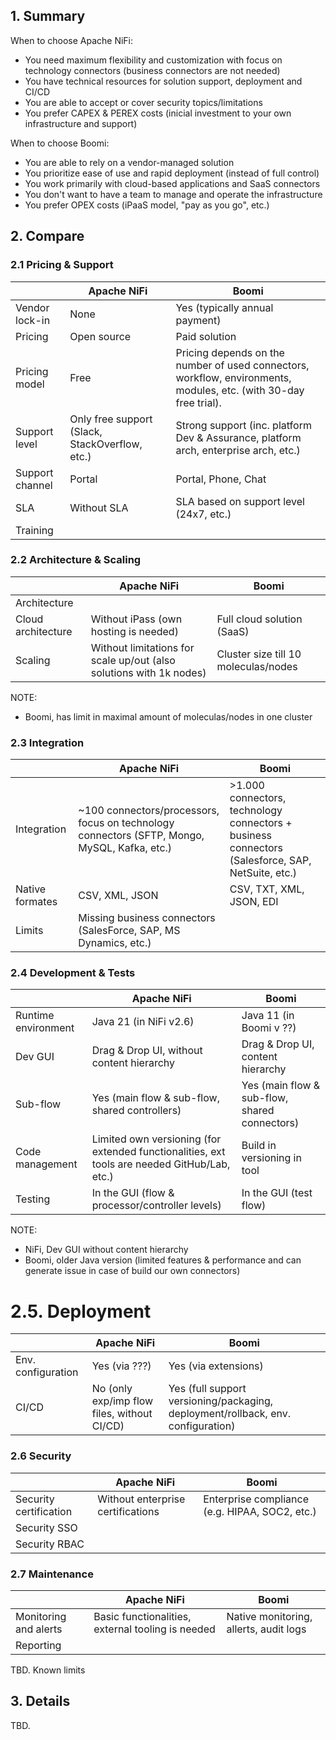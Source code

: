 ## 1. Summary

When to choose Apache NiFi:
- You need maximum flexibility and customization with focus on technology connectors
  (business connectors are not needed)
- You have technical resources for solution support, deployment and CI/CD
- You are able to accept or cover security topics/limitations
- You prefer CAPEX & PEREX costs (inicial investment to your own infrastructure and support)

When to choose Boomi:
- You are able to rely on a vendor-managed solution
- You prioritize ease of use and rapid deployment (instead of full control)
- You work primarily with cloud-based applications and SaaS connectors
- You don't want to have a team to manage and operate the infrastructure
- You prefer OPEX costs (iPaaS model, "pay as you go", etc.)

## 2. Compare

### 2.1 Pricing & Support
|                    | Apache NiFi                                    | Boomi                                                                                                             |
|--------------------|------------------------------------------------|-------------------------------------------------------------------------------------------------------------------|
| Vendor lock-in     | None                                           | Yes (typically annual payment)                                                                                   
| Pricing            | Open source                                    | Paid solution                                                                                                     
| Pricing model      | Free                                           | Pricing depends on the number of used connectors, workflow, environments, modules, etc. (with 30-day free trial). 
| Support level      | Only free support (Slack, StackOverflow, etc.) | Strong support (inc. platform Dev & Assurance, platform arch, enterprise arch, etc.)                                                                                                     
| Support channel    | Portal                                         | Portal, Phone, Chat 
| SLA                | Without SLA                                    | SLA based on support level (24x7, etc.)                                                                           
| Training           |                                                |

### 2.2 Architecture & Scaling
|                    | Apache NiFi                                                         | Boomi                      |
|--------------------|---------------------------------------------------------------------|----------------------------|
| Architecture       |                                                                     |
| Cloud architecture | Without iPass (own hosting is needed)                               | Full cloud solution (SaaS) 
| Scaling            | Without limitations for scale up/out (also solutions with 1k nodes) | Cluster size till 10 moleculas/nodes

NOTE:
 - Boomi, has limit in maximal amount of moleculas/nodes in one cluster 

### 2.3 Integration

|                 | Apache NiFi                                                                                  | Boomi                      |
|-----------------|----------------------------------------------------------------------------------------------|----------------------------|
| Integration     | ~100 connectors/processors, focus on technology connectors (SFTP, Mongo, MySQL, Kafka, etc.) | >1.000 connectors, technology connectors + business connectors (Salesforce, SAP, NetSuite, etc.)
| Native formates | CSV, XML, JSON                                                                               | CSV, TXT, XML, JSON, EDI
| Limits          | Missing business connectors (SalesForce, SAP, MS Dynamics, etc.)                             |


### 2.4 Development & Tests
|                     | Apache NiFi                                                                                  | Boomi                                                                      |
|---------------------|----------------------------------------------------------------------------------------------|----------------------------------------------------------------------------|
| Runtime environment | Java 21 (in NiFi v2.6)                                                                       | Java 11 (in Boomi v ??)
| Dev GUI             | Drag & Drop UI, without content hierarchy                                                    | Drag & Drop UI, content hierarchy
| Sub-flow            | Yes (main flow & sub-flow, shared controllers)                                               | Yes (main flow & sub-flow, shared connectors)
| Code management     | Limited own versioning (for extended functionalities, ext tools are needed GitHub/Lab, etc.) | Build in versioning in tool
| Testing             | In the GUI (flow & processor/controller levels)                                              | In the GUI (test flow)

NOTE:
- NiFi, Dev GUI without content hierarchy
- Boomi, older Java version (limited features & performance and can generate issue in case of build our own connectors)

# 2.5. Deployment
|                     | Apache NiFi                                 | Boomi                                                                      |
|---------------------|---------------------------------------------|----------------------------------------------------------------------------|
| Env. configuration  | Yes (via ???)                               | Yes (via extensions)
| CI/CD               | No (only exp/imp flow files, without CI/CD) | Yes (full support versioning/packaging, deployment/rollback, env. configuration) 


### 2.6 Security
|                        | Apache NiFi                        | Boomi                      |
|------------------------|------------------------------------|----------------------------|
| Security certification | Without enterprise certifications  | Enterprise compliance (e.g. HIPAA, SOC2, etc.) 
| Security SSO           |                                    |
| Security RBAC          |                                    |

### 2.7 Maintenance
|                                | Apache NiFi                                        | Boomi                      |
|--------------------------------|----------------------------------------------------|----------------------------|
| Monitoring and alerts          | Basic functionalities, external tooling is needed  | Native monitoring, allerts, audit logs               
| Reporting                      |                                                    | 

TBD. Known limits


## 3. Details
TBD.